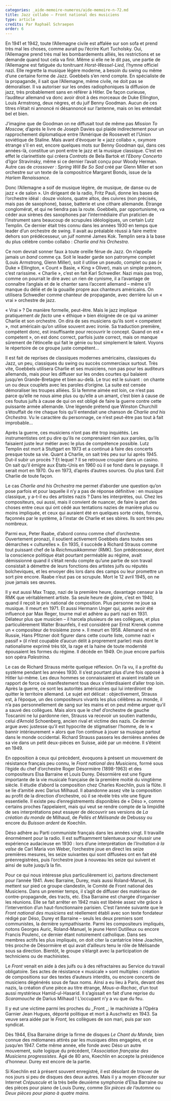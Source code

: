 ```yaml
---
categories: _aide-memoire-numeros/aide-memoire-n-72.md
title: Jazz collabo – Front national des musiciens
type: article
credits: Par Raphaël Schraepen
order: 6
---
```

En 1941 et 1942, toute l’Allemagne civile est affalée sur son sofa et prend très mal les choses, comme aurait pu l’écrire Kurt Tucholsky. Oui, l’Allemagne prend très mal les bombardements alliés, les restrictions et se demande quand tout cela va finir. Même si elle ne le dit pas, une partie de l’Allemagne est fatiguée du tonitruant _Horst-Wessel-Lied,_ l’hymne officiel nazi. Elle regrette la musique légère moderne, a besoin du swing ou même d’une certaine forme de Jazz. Goebbels s’en rend compte. En spécialiste de la propagande, il sait que l’Allemagne, même civile, ne doit pas se démoraliser. Il va autoriser sur les ondes radiophoniques la diffusion de jazz, très probablement sans en référer à Hitler. De façon curieuse, l’auditeur allemand va donc avoir droit à des morceaux de Duke Ellington, Louis Armstrong, deux nègres, et du juif Benny Goodman. Aucun de ces titres n’était ni annoncé ni désannoncé sur l’antenne, mais on les entendait bel et bien.

J’imagine que de Goodman on ne diffusait tout de même pas _Mission To Moscow,_ d’après le livre de Joseph Davies qui plaide indirectement pour un rapprochement diplomatique entre l’Amérique de Roosevelt et l’Union soviétique de Staline. Mais avant d’évoquer le « jazz collabo », oxymore étrange s’il en est, encore quelques mots sur Benny Goodman qui, dans ces années-là, constitue un pont entre le jazz et la musique classique. C’est en effet le clarinettiste qui créera _Contrats_ de Bela Bartok et l’_Ebony Concerto_ d’Igor Stravinsky, même si ce dernier l’avait conçu pour Woody Herman. Autre cas de _crossover_ : _Spring Will Be So Sad_ créé par Glenn Miller et son orchestre sur un texte de la compositrice Margaret Bonds, issue de la _Harlem Renaissance_.

Donc l’Allemagne a soif de musique légère, de musique, de danse ou de jazz « de salon ». Un dirigeant de la radio, Fritz Pauli, donne les bases de l’orchestre idéal : douze violons, quatre altos, des cuivres (non précisés, mais pas de saxophone), basse, batterie et une cithare allemande. Étrange conglomérat, et qui ne tiendra pas la route. Goebbels, par opportunisme, va céder aux sirènes des saxophones par l’intermédiaire d’un praticien de l’instrument sans beaucoup de scrupules idéologiques, un certain Lutz Templin. Ce dernier était très connu dans les années 1930 en temps que leader d’un orchestre de swing. Il avait au préalable réussi à faire mettre dehors son prédécesseur, un juif nommé James Kok. Templin sera à la base du plus célèbre combo collabo : _Charlie and his Orchestra_.

Ce nom devrait sonner faux à toute oreille férue de Jazz. On n’appelle jamais un _band_ comme ça. Soit le leader garde son patronyme complet (Louis Armstrong, Glenn Miller), soit il utilise un pseudo, complet ou pas (« Duke » Ellington, « Count » Basie, « King » Oliver), mais un simple prénom, c’est rarissime. « Charlie », c’est en fait Karl Schwedler. Nazi mais pas trop, comme on pourrait le dire avec un rien de cynisme, il a l’avantage de connaître l’anglais et de le chanter sans l’accent allemand – même s’il manque du délié et de la gouaille propre aux chanteurs américains. On utilisera Schwedler comme chanteur de propagande, avec derrière lui un « vrai » orchestre de jazz.

« Vrai » ? De manière formelle, peut-être. Mais le jazz implique pratiquement _de facto_ une « éthique » bien éloignée de ce qui va animer Charlie et son orchestre. On dira de ses musiciens qu’ils sont « competent », mot américain qu’on utilise souvent avec ironie. Sa traduction première, compétent donc, est insuffisante pour recouvrir le concept. Quand on est « competent », on est donc correct, parfois juste correct, mais on manque sûrement de l’étincelle qui fait le génie ou tout simplement le talent. Voyons le répertoire de ce groupe juste compétent…

Il est fait de reprises de classiques modernes américains, classiques du Jazz, un peu, classiques du swing ou succès commerciaux surtout. Très vite, Goebbels utilisera Charlie et ses musiciens, non pas pour les auditeurs allemands, mais pour les diffuser sur les ondes courtes qui balaient jusqu’en Grande-Bretagne et bien au-delà. Le truc est le suivant : on chante un ou deux couplets avec les paroles d’origine. La suite est censée démoraliser les troupes alliées. Si la femme aimée est loin, ce n’est pas parce qu’elle ne nous aime plus ou qu’elle a un amant, c’est bien à cause de ces foutus juifs à cause de qui on est obligé de faire la guerre contre cette puissante armée allemande. Une légende prétend que Winston Churchill s’étouffait de rire chaque fois qu’il entendait une chanson de _Charlie and his Orchestra_. Vu le caractère du personnage, ce n’est peut-être pas tout à fait improbable…

Après la guerre, ces musiciens n’ont pas été trop inquiétés. Les instrumentistes ont pu dire qu’ils ne comprenaient rien aux paroles, qu’ils faisaient juste leur métier avec le plus de compétence possible. Lutz Templin est mort à Stuttgart en 1973 et a continué à faire des concerts presque toute sa vie. Quant à Charlie, on sait très peu sur lui après 1945\. Dut-il subir un procès ? Et lequel ? Il se retrouve croupier dans un casino. On sait qu’il émigre aux États-Unis en 1960 où il se fond dans le paysage. Il serait mort en 1970\. Ou en 1973, d’après d’autres sources. Ou plus tard. _Exit_ Charlie de toute façon.

Le cas _Charlie and his Orchestra_ me permet d’aborder une question qu’on pose parfois et pour laquelle il n’y a pas de réponse définitive : en musique classique, y a-t-il eu des artistes nazis ? Dans les interprètes, oui. Chez les compositeurs, oui aussi, mais il convient de nuancer, de faire la part des choses entre ceux qui ont cédé aux tentations nazies de manière plus ou moins impliquée, et ceux qui auraient été en quelques sorte créés, formés, façonnés par le système, à l’instar de Charlie et ses sbires. Ils sont très peu nombreux.

Parmi eux, Peter Raabe, d’abord connu comme chef d’orchestre. Ouvertement pronazi, il soutient activement Goebbels dans toutes ses démarches « culturelles ». En 1935, il succède à Richard Strauss comme tout puissant chef de la _Reichmusikkammer_ (RMK). Son prédécesseur, dont la conscience politique était pourtant perméable au régime, avait démissionné quand il s’était rendu compte qu’une partie de son travail consistait à démettre de leurs fonctions des artistes juifs ou réputés bolcheviques, et les envoyer dès lors dans des camps ou leur promettre un sort pire encore. Raabe n’eut pas ce scrupule. Mort le 12 avril 1945, on ne joue jamais ses œuvres.

Il y eut aussi Max Trapp, nazi de la première heure, davantage censeur à la RMK que véritablement artiste. Sa seule heure de gloire, c’est en 1940, quand il reçoit le prix national de composition. Plus personne ne joue sa musique. Il meurt en 1971\. Et aussi Hermann Unger qui, après avoir été influencé par Max Reger, tourne mal et adhère au parti nazi en 1931\. Délateur plus que musicien – il harcela plusieurs de ses collègues, et plus particulièrement Walter Braunfels, il est considéré par Ernst Krenek comme un « compositeur de troisième zone ». Il meurt en 1958\. Allemand né en Russie, Hans Pfitzner doit figurer dans cette courte liste, comme nazi « passif » (il n’est coupable d’aucun délit à proprement parler) mais dont le nationalisme exprimé très tôt, la rage et la haine de toute modernité épousaient les formes du régime. Il décède en 1949\. On joue encore parfois son opéra _Palestrina._

Le cas de Richard Strauss mérite quelque réflexion. On l’a vu, il a profité du système pendant les années 1930\. Il s’est pourtant plus d’une fois opposé à Hitler lui-même. Les deux hommes se connaissaient et avaient installé un rapport de force où manifestement tous deux s’interdisaient d’aller trop loin. Après la guerre, ce sont les autorités américaines qui lui interdiront de quitter le territoire allemand. Le sujet est délicat : objectivement, Strauss est, à l’époque, un des compositeurs vivants les plus célèbres au monde, il n’a pas personnellement de sang sur les mains et on peut même arguer qu’il a sauvé des collègues. Mais alors que le chef d’orchestre de gauche Toscanini ne lui pardonne rien, Strauss va recevoir un soutien inattendu, celui d’Arnold Schoenberg, ancien rival et victime des nazis. Ce dernier argue avec justesse qu’il est hypocrite de stigmatiser l’homme, de le « bannir intérieurement » alors que l’on continue à jouer sa musique partout dans le monde occidental. Richard Strauss passera les dernières années de sa vie dans un petit deux-pièces en Suisse, aidé par un mécène. Il s’éteint en 1949.

En opposition à ceux qui précèdent, évoquons à présent un mouvement de résistance français peu connu, le _Front national des Musiciens_, formé sous l’égide du chef d’orchestre Roger Désormière (1898-1963) et des compositeurs Elsa Barraine et Louis Durey. Désormière est une figure importante de la vie musicale française de la première moitié du vingtième siècle. Il étudie d’abord la composition chez Charles Koechlin, puis la flûte. Il se lie d’amitié avec Darius Milhaud. Il abandonne assez vite la composition au profit de la direction d’orchestre, où il se révèle très vite une figure essentielle. Il existe peu d’enregistrements disponibles de « Déso », comme certains proches l’appelaient, mais qui veut se rendre compte de la limpidité de ses interprétations peut essayer de découvrir ses versions de _La création du monde_ de Milhaud, de _Pellés et Mélisande_ de Debussy ou encore du _Buisson ardent_ de Koechlin.

Déso adhère au Parti communiste français dans les années vingt. Il travaille énormément pour la radio. Il est suffisamment talentueux pour réussir une expérience audacieuse en 1930 : lors d’une interprétation de l’_Invitation à la valse_ de Carl Maria von Weber, l’orchestre joue en direct les seize premières mesures, les seize suivantes qui sont diffusées ont en fait été préenregistrées, puis l’orchestre joue à nouveau les seize qui suivent et ainsi de suite jusqu’à la fin.

Pour ce qui nous intéresse plus particulièrement ici, partons directement pour l’année 1941\. Avec Barraine, Durey, mais aussi Roland-Manuel, ils mettent sur pied ce groupe clandestin, le Comité de Front national des Musiciens. Dans un premier temps, il s’agit de diffuser des matériaux de contre-propagande, des tracts, etc. Elsa Barraine est chargée d’organiser les réunions. Elle se fait arrêter en 1942 mais est libérée assez vite grâce à l’intervention d’un haut-fonctionnaire parisien. C’est l’année suivante que le _Front national des musiciens_ est réellement établi avec son texte fondateur rédigé par Déso, Durey et Barraine – seuls les deux premiers sont communistes, la dernière sympathisante. Parmi les compositeurs impliqués, notons Georges Auric, Roland-Manuel, le jeune Henri Dutilleux ou encore Francis Poulenc, ce dernier étant notoirement catholique. Dans ses membres actifs les plus impliqués, on doit citer la cantatrice Irène Joachim, très proche de Désormière et qui avait d’ailleurs tenu le rôle de Mélisande sous sa direction. Bientôt, le groupe s’élargit avec la participation de techniciens ou de machinistes.

Le _Front_ venait en aide à des juifs ou à des réfractaires au Service du travail obligatoire. Ses actes de résistance « musicale » sont multiples : création de compositions sur des textes d’auteurs interdits, ou encore concerts de musiciens dégénérés sous de faux noms. Ainsi a eu lieu à Paris, devant des nazis, la création d’une pièce au titre étrange, _Mous-a-Rachac_, d’un tout aussi mystérieux Hamid-ul-Hasarid. Il s’agissait en fait d’une reprise du _Scaramouche_ de Darius Milhaud ! L’occupant n’y a vu que du feu.

Il y eut une victime parmi les proches du _Front _: le machiniste à l’Opéra Garnier Jean Hugues, déporté politique et mort à Auschwitz en 1943\. Sa veuve sera aidée par le _Front,_ les collègues de son mari, puis par son syndicat.

Dès 1944, Elsa Barraine dirige la firme de disques _Le Chant du Monde,_ bien connue des mélomanes attirés par les musiques dites engagées, et ce jusqu’en 1947\. Cette même année, elle fonde avec Déso un autre mouvement, suite logique du précédent, l’_Association française des Musiciens progressistes_. Âgé de 80 ans, Koechlin en accepte la présidence d’honneur. Durey est encore de la partie.

Si Koechlin est à présent souvent enregistré, il est désolant de trouver de nos jours si peu de disques des deux autres. Mais il y a moyen d’écouter sur Internet _Crépuscule_ et la très belle deuxième symphonie d’Elsa Barraine ou des pièces pour piano de Louis Durey, comme _Six pièces de l’automne_ ou _Deux pièces pour piano à quatre mains._
